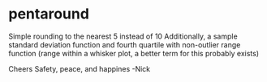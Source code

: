 # pentaround
Simple rounding to the nearest 5 instead of 10
Additionally, a sample standard deviation function and fourth quartile with non-outlier range function (range within a whisker plot, a better term for this probably exists)

Cheers
Safety, peace, and happines
-Nick

